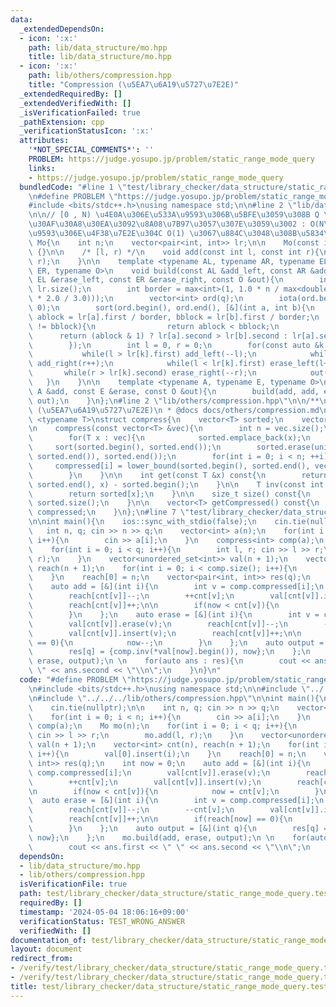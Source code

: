 ```yaml
---
data:
  _extendedDependsOn:
  - icon: ':x:'
    path: lib/data_structure/mo.hpp
    title: lib/data_structure/mo.hpp
  - icon: ':x:'
    path: lib/others/compression.hpp
    title: "Compression (\u5EA7\u6A19\u5727\u7E2E)"
  _extendedRequiredBy: []
  _extendedVerifiedWith: []
  _isVerificationFailed: true
  _pathExtension: cpp
  _verificationStatusIcon: ':x:'
  attributes:
    '*NOT_SPECIAL_COMMENTS*': ''
    PROBLEM: https://judge.yosupo.jp/problem/static_range_mode_query
    links:
    - https://judge.yosupo.jp/problem/static_range_mode_query
  bundledCode: "#line 1 \"test/library_checker/data_structure/static_range_mode_query.test.cpp\"\
    \n#define PROBLEM \"https://judge.yosupo.jp/problem/static_range_mode_query\"\n\
    #include <bits/stdc++.h>\nusing namespace std;\n\n#line 2 \"lib/data_structure/mo.hpp\"\
    \n\n// [0 , N) \u4E0A\u306E\u533A\u9593\u306B\u5BFE\u3059\u308B Q \u500B\u306E\
    \u30AF\u30A8\u30EA\u3092\u8A08\u7B97\u3057\u307E\u3059\u3002 : O(N\u221AQ) (\u533A\
    \u9593\u306E\u4F38\u7E2E\u304C O(1) \u3067\u884C\u3048\u308B\u5834\u5408)\nstruct\
    \ Mo{\n    int n;\n    vector<pair<int, int>> lr;\n\n    Mo(const int n) : n(n)\
    \ {}\n\n    /* [l, r) */\n    void add(const int l, const int r){\n        lr.emplace_back(l,\
    \ r);\n    }\n\n    template <typename AL, typename AR, typename EL, typename\
    \ ER, typename O>\n    void build(const AL &add_left, const AR &add_right, const\
    \ EL &erase_left, const ER &erase_right, const O &out){\n        int q = (int)\
    \ lr.size();\n        int border = max<int>(1, 1.0 * n / max<double>(1.0, sqrt(q\
    \ * 2.0 / 3.0)));\n        vector<int> ord(q);\n        iota(ord.begin(), ord.end(),\
    \ 0);\n        sort(ord.begin(), ord.end(), [&](int a, int b){\n            int\
    \ ablock = lr[a].first / border, bblock = lr[b].first / border;\n            if(ablock\
    \ != bblock){\n                return ablock < bblock;\n            }\n      \
    \      return (ablock & 1) ? lr[a].second > lr[b].second : lr[a].second < lr[b].second;\n\
    \        });\n        int l = 0, r = 0;\n        for(const auto &k : ord){\n \
    \           while(l > lr[k].first) add_left(--l);\n            while(r < lr[k].second)\
    \ add_right(r++);\n            while(l < lr[k].first) erase_left(l++);\n     \
    \       while(r > lr[k].second) erase_right(--r);\n            out(k);\n     \
    \   }\n    }\n\n    template <typename A, typename E, typename O>\n    void build(const\
    \ A &add, const E &erase, const O &out){\n        build(add, add, erase, erase,\
    \ out);\n    }\n};\n#line 2 \"lib/others/compression.hpp\"\n\n/**\n * @brief Compression\
    \ (\u5EA7\u6A19\u5727\u7E2E)\n * @docs docs/others/compression.md\n */\n\ntemplate\
    \ <typename T>\nstruct compress{\n    vector<T> sorted;\n    vector<int> compressed;\n\
    \n    compress(const vector<T> &vec){\n        int n = vec.size();\n        compressed.resize(n);\n\
    \        for(T x : vec){\n            sorted.emplace_back(x);\n        }\n   \
    \     sort(sorted.begin(), sorted.end());\n        sorted.erase(unique(sorted.begin(),\
    \ sorted.end()), sorted.end());\n        for(int i = 0; i < n; ++i){\n       \
    \     compressed[i] = lower_bound(sorted.begin(), sorted.end(), vec[i]) - sorted.begin();\n\
    \        }\n    }\n\n    int get(const T &x) const{\n        return lower_bound(sorted.begin(),\
    \ sorted.end(), x) - sorted.begin();\n    }\n\n    T inv(const int x) const{\n\
    \        return sorted[x];\n    }\n\n    size_t size() const{\n        return\
    \ sorted.size();\n    }\n\n    vector<T> getCompressed() const{\n        return\
    \ compressed;\n    }\n};\n#line 7 \"test/library_checker/data_structure/static_range_mode_query.test.cpp\"\
    \n\nint main(){\n    ios::sync_with_stdio(false);\n    cin.tie(nullptr);\n\n \
    \   int n, q; cin >> n >> q;\n    vector<int> a(n);\n    for(int i = 0; i < n;\
    \ i++){\n        cin >> a[i];\n    }\n    compress<int> comp(a);\n    Mo mo(n);\n\
    \    for(int i = 0; i < q; i++){\n        int l, r; cin >> l >> r;\n        mo.add(l,\
    \ r);\n    }\n    vector<unordered_set<int>> val(n + 1);\n    vector<int> cnt(n),\
    \ reach(n + 1);\n    for(int i = 0; i < comp.size(); i++){\n        val[0].insert(i);\n\
    \    }\n    reach[0] = n;\n    vector<pair<int, int>> res(q);\n    int now = 0;\n\
    \    auto add = [&](int i){\n        int v = comp.compressed[i];\n        val[cnt[v]].erase(v);\n\
    \        reach[cnt[v]]--;\n        ++cnt[v];\n        val[cnt[v]].insert(v);\n\
    \        reach[cnt[v]]++;\n\n        if(now < cnt[v]){\n            now = cnt[v];\n\
    \        }\n    };\n    auto erase = [&](int i){\n        int v = comp.compressed[i];\n\
    \        val[cnt[v]].erase(v);\n        reach[cnt[v]]--;\n        --cnt[v];\n\
    \        val[cnt[v]].insert(v);\n        reach[cnt[v]]++;\n\n        if(reach[now]\
    \ == 0){\n            now--;\n        }\n    };\n    auto output = [&](int q){\n\
    \        res[q] = {comp.inv(*val[now].begin()), now};\n    };\n    mo.build(add,\
    \ erase, output);\n \n    for(auto ans : res){\n        cout << ans.first << \"\
    \ \" << ans.second << \"\\n\";\n    }\n}\n"
  code: "#define PROBLEM \"https://judge.yosupo.jp/problem/static_range_mode_query\"\
    \n#include <bits/stdc++.h>\nusing namespace std;\n\n#include \"../../../lib/data_structure/mo.hpp\"\
    \n#include \"../../../lib/others/compression.hpp\"\n\nint main(){\n    ios::sync_with_stdio(false);\n\
    \    cin.tie(nullptr);\n\n    int n, q; cin >> n >> q;\n    vector<int> a(n);\n\
    \    for(int i = 0; i < n; i++){\n        cin >> a[i];\n    }\n    compress<int>\
    \ comp(a);\n    Mo mo(n);\n    for(int i = 0; i < q; i++){\n        int l, r;\
    \ cin >> l >> r;\n        mo.add(l, r);\n    }\n    vector<unordered_set<int>>\
    \ val(n + 1);\n    vector<int> cnt(n), reach(n + 1);\n    for(int i = 0; i < comp.size();\
    \ i++){\n        val[0].insert(i);\n    }\n    reach[0] = n;\n    vector<pair<int,\
    \ int>> res(q);\n    int now = 0;\n    auto add = [&](int i){\n        int v =\
    \ comp.compressed[i];\n        val[cnt[v]].erase(v);\n        reach[cnt[v]]--;\n\
    \        ++cnt[v];\n        val[cnt[v]].insert(v);\n        reach[cnt[v]]++;\n\
    \n        if(now < cnt[v]){\n            now = cnt[v];\n        }\n    };\n  \
    \  auto erase = [&](int i){\n        int v = comp.compressed[i];\n        val[cnt[v]].erase(v);\n\
    \        reach[cnt[v]]--;\n        --cnt[v];\n        val[cnt[v]].insert(v);\n\
    \        reach[cnt[v]]++;\n\n        if(reach[now] == 0){\n            now--;\n\
    \        }\n    };\n    auto output = [&](int q){\n        res[q] = {comp.inv(*val[now].begin()),\
    \ now};\n    };\n    mo.build(add, erase, output);\n \n    for(auto ans : res){\n\
    \        cout << ans.first << \" \" << ans.second << \"\\n\";\n    }\n}"
  dependsOn:
  - lib/data_structure/mo.hpp
  - lib/others/compression.hpp
  isVerificationFile: true
  path: test/library_checker/data_structure/static_range_mode_query.test.cpp
  requiredBy: []
  timestamp: '2024-05-04 18:06:16+09:00'
  verificationStatus: TEST_WRONG_ANSWER
  verifiedWith: []
documentation_of: test/library_checker/data_structure/static_range_mode_query.test.cpp
layout: document
redirect_from:
- /verify/test/library_checker/data_structure/static_range_mode_query.test.cpp
- /verify/test/library_checker/data_structure/static_range_mode_query.test.cpp.html
title: test/library_checker/data_structure/static_range_mode_query.test.cpp
---
```

